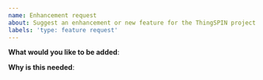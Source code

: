 ```yaml
---
name: Enhancement request
about: Suggest an enhancement or new feature for the ThingSPIN project
labels: 'type: feature request'
---
```


<!-- Please only use this template for submitting feature requests -->

**What would you like to be added**:

**Why is this needed**:
